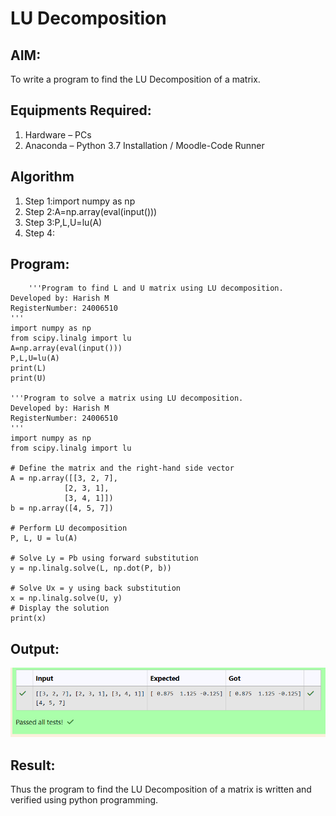# LU Decomposition 

## AIM:
To write a program to find the LU Decomposition of a matrix.

## Equipments Required:
1. Hardware – PCs
2. Anaconda – Python 3.7 Installation / Moodle-Code Runner

## Algorithm
1. Step 1:import numpy as np
2. Step 2:A=np.array(eval(input()))
3. Step 3:P,L,U=lu(A)
4. Step 4:

## Program:
        '''Program to find L and U matrix using LU decomposition.
    Developed by: Harish M 
    RegisterNumber: 24006510
    '''
    import numpy as np
    from scipy.linalg import lu
    A=np.array(eval(input()))
    P,L,U=lu(A)
    print(L)
    print(U)

    '''Program to solve a matrix using LU decomposition.
    Developed by: Harish M
    RegisterNumber: 24006510
    '''
    import numpy as np
    from scipy.linalg import lu

    # Define the matrix and the right-hand side vector
    A = np.array([[3, 2, 7], 
                [2, 3, 1], 
                [3, 4, 1]])
    b = np.array([4, 5, 7])

    # Perform LU decomposition
    P, L, U = lu(A)

    # Solve Ly = Pb using forward substitution
    y = np.linalg.solve(L, np.dot(P, b))

    # Solve Ux = y using back substitution
    x = np.linalg.solve(U, y)
    # Display the solution
    print(x)

## Output:
![Result](<Screenshot 2024-12-10 220646.png>)


## Result:
Thus the program to find the LU Decomposition of a matrix is written and verified using python programming.

